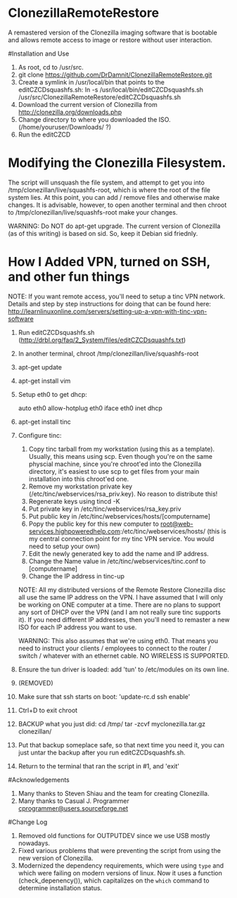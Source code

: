# ClonezillaRemoteRestore
A remastered version of the Clonezilla imaging software that is bootable and allows remote access to image or restore without user interaction.

#Installation and Use

1. As root, cd to /usr/src.
1. git clone https://github.com/DrDamnit/ClonezillaRemoteRestore.git
1. Create a symlink in /usr/local/bin that points to the editCZCDsquashfs.sh: ln -s /usr/local/bin/editCZCDsquashfs.sh /usr/src/ClonezillaRemoteRestore/editCZCDsquashfs.sh
1. Download the current version of Clonezilla from http://clonezilla.org/downloads.php
1. Change directory to where you downloaded the ISO. (/home/youruser/Downloads/ ?)
1. Run the editCZCD

# Modifying the Clonezilla Filesystem.

The script will unsquash the file system, and attempt to get you into /tmp/clonezillan/live/squashfs-root, which is where the root of the file system lies. At this point, you can add / remove files and otherwise make changes. It is advisable, however, to open another terminal and then chroot to /tmp/clonezillan/live/squashfs-root make your changes.

WARNING: Do NOT do apt-get upgrade. The current version of Clonezilla (as of this writing) is based on sid. So, keep it Debian sid friednly. 

# How I Added VPN, turned on SSH, and other fun things

NOTE: If you want remote access, you'll need to setup a tinc VPN network. Details and step by step instructions for doing that can be found here: http://learnlinuxonline.com/servers/setting-up-a-vpn-with-tinc-vpn-software

1. Run editCZCDsquashfs.sh (http://drbl.org/faq/2_System/files/editCZCDsquashfs.txt)
2. In another terminal, chroot /tmp/clonezillan/live/squashfs-root
3. apt-get update
4. apt-get install vim
5. Setup eth0 to get dhcp:

	auto eth0
	allow-hotplug eth0
	iface eth0 inet dhcp

6. apt-get install tinc
7. Configure tinc:

	1. Copy tinc tarball from my workstation (using this as a template). Usually, this means using scp. Even though you're on the same physcial machine, since you're chroot'ed into the Clonezilla directory, it's easiest to use scp to get files from your main installation into this chroot'ed one.
	2. Remove my workstation private key (/etc/tinc/webservices/rsa_priv.key). No reason to distribute this!
	3. Regenerate keys using tincd -K
	4. Put private key in /etc/tinc/webservices/rsa_key.priv
	5. Put public key in /etc/tinc/webservices/hosts/[computername]
	6. Popy the public key for this new computer to root@web-services.highpoweredhelp.com:/etc/tinc/webservices/hosts/ (this is my central connection point for my tinc VPN service. You would need to setup your own)
	7. Edit the newly generated key to add the name and IP address. 
	8. Change the Name value in /etc/tinc/webservices/tinc.conf to [computername]
	9. Change the IP address in tinc-up

	NOTE: All my distributed versions of the Remote Restore Clonezilla disc all use the same IP address on the VPN. I have assumed that I will only be working on ONE computer at a time. There are no plans to support any sort of DHCP over the VPN (and I am not really sure tinc supports it). If you need different IP addresses, then you'll need to remaster a new ISO for each IP address you want to use.

	WARNING: This also assumes that we're using eth0. That means you need to instruct your clients / employees to connect to the router / switch / whatever with an ethernet cable. NO WIRELESS IS SUPPORTED.

8. Ensure the tun driver is loaded: add 'tun' to /etc/modules on its own line.
9. (REMOVED)
10. Make sure that ssh starts on boot: 'update-rc.d ssh enable'
11. Ctrl+D to exit chroot
12. BACKUP what you just did:
	cd /tmp/
	tar -zcvf myclonezilla.tar.gz clonezillan/
13. Put that backup someplace safe, so that next time you need it, you can just untar the backup after you run editCZCDsquashfs.sh.
14. Return to the terminal that ran the script in #1, and 'exit'

#Acknowledgements
1. Many thanks to Steven Shiau <steven _at_ nchc org tw> and the team for creating Clonezilla.
2. Many thanks to Casual J. Programmer <cprogrammer@users.sourceforge.net>

#Change Log

1. Removed old functions for OUTPUTDEV since we use USB mostly nowadays.
2. Fixed various problems that were preventing the script from using the new version of Clonezilla.
3. Modernized the dependency requirements, which were using `type` and which were failing on modern versions of linux. Now it uses a function (check_depenency()), which capitalizes on the `which` command to determine installation status.

